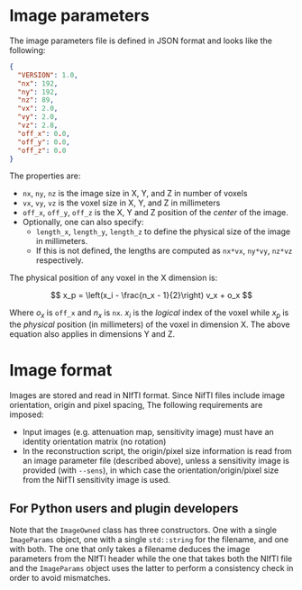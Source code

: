 # Image parameters

The image parameters file is defined in JSON format and looks like the
following:

```json
{
  "VERSION": 1.0,
  "nx": 192,
  "ny": 192,
  "nz": 89,
  "vx": 2.0,
  "vy": 2.0,
  "vz": 2.8,
  "off_x": 0.0,
  "off_y": 0.0,
  "off_z": 0.0
}
```

The properties are:

- `nx`, `ny`, `nz` is the image size in X, Y, and Z in number of voxels
- `vx`, `vy`, `vz` is the voxel size in X, Y, and Z in millimeters
- `off_x`, `off_y`, `off_z` is the X, Y and Z position of the *center* of the
  image.
- Optionally, one can also specify:
    - `length_x`, `length_y`, `length_z` to define the physical size of the
      image in
      millimeters.
    - If this is not defined, the lengths are computed
      as `nx*vx`, `ny*vy`, `nz*vz` respectively.

The physical position of any voxel in the X dimension is:

$$
x_p = \left(x_i - \frac{n_x - 1}{2}\right) v_x + o_x
$$

Where $o_x$ is `off_x` and $n_x$ is `nx`. $x_i$ is the *logical*
index of the voxel while $x_p$ is the *physical* position (in millimeters)
of the voxel in dimension X. The above equation also applies in dimensions
Y and Z.

# Image format

Images are stored and read in NIfTI format.
Since NifTI files include image orientation, origin and pixel
spacing, The following requirements are imposed:
- Input images (e.g. attenuation map, sensitivity image) must have an identity
  orientation matrix (no rotation)
- In the reconstruction script, the origin/pixel size information is read from
  an image parameter file (described above), unless a sensitivity image is
  provided (with `--sens`), in which case the orientation/origin/pixel size from
  the NifTI sensitivity image is used.

## For Python users and plugin developers

Note that the `ImageOwned` class has three constructors. One with a single
`ImageParams` object, one with a single `std::string` for the filename, and
one with both. The one that only takes a filename deduces the image parameters
from the NIfTI header while the one that takes both the NIfTI file and
the `ImageParams` object uses the latter to perform a consistency check in order
to avoid mismatches.

